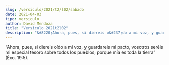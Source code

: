```yaml
---
slug: /versiculo/2021/t2/l02/sabado
date: 2021-04-03
tipo: versiculo
author: David Mendoza
title: "Versiculo 2021t2l02"
description: "&#8220;Ahora, pues, si diereis o&#237;do a mi voz, y guardareis mi             pacto, vosotros ser&#233;is mi especial tesoro sobre todos los             pueblos; porque m&#237;a es toda la tierra&#8221;             (&#201;xo. 19:5)."
---
```


“Ahora, pues, si diereis oído a mi voz, y guardareis mi
pacto, vosotros seréis mi especial tesoro sobre todos los
pueblos; porque mía es toda la tierra”
(Éxo. 19:5).
